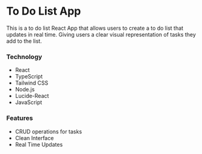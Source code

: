# To Do List App

This is a to do list React App that allows users to create a to do list that updates in real time. Giving users a clear visual representation of tasks they add to the list.

### Technology
- React
- TypeScript
- Tailwind CSS
- Node.js
- Lucide-React
- JavaScript

### Features
- CRUD operations for tasks
- Clean Interface
- Real Time Updates
